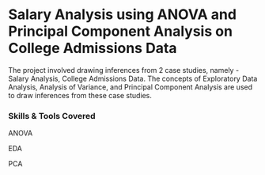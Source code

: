 # Salary Analysis using ANOVA and Principal Component Analysis on College Admissions Data

The project involved drawing inferences from 2 case studies, namely - Salary Analysis, College Admissions Data. The concepts of Exploratory Data Analysis, Analysis of Variance, and Principal Component Analysis are used to draw inferences from these case studies.

### Skills & Tools Covered
ANOVA

EDA

PCA
